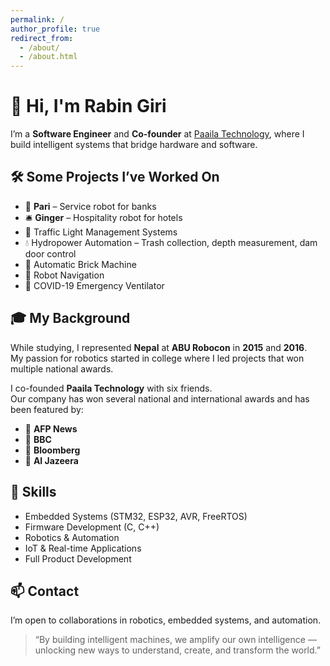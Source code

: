 ```yaml
---
permalink: /
author_profile: true
redirect_from: 
  - /about/
  - /about.html
---
```

# 👋 Hi, I'm Rabin Giri

I’m a **Software Engineer** and **Co-founder** at [Paaila Technology](https://www.paailatechnology.com/), where I build intelligent systems that bridge hardware and software.

## 🛠️ Some Projects I’ve Worked On

- 🤖 **Pari** – Service robot for banks  
- 🛎️ **Ginger** – Hospitality robot for hotels  
- 🚦 Traffic Light Management Systems  
- 💧 Hydropower Automation – Trash collection, depth measurement, dam door control  
- 🧱 Automatic Brick Machine  
- 🧭 Robot Navigation  
- 🏥 COVID-19 Emergency Ventilator

## 🎓 My Background

While studying, I represented **Nepal** at **ABU Robocon** in **2015** and **2016**.  
My passion for robotics started in college where I led projects that won multiple national awards.

I co-founded **Paaila Technology** with six friends.  
Our company has won several national and international awards and has been featured by:

- 📰 **AFP News**
- 📰 **BBC**
- 📰 **Bloomberg**
- 📰 **Al Jazeera**

## 🔧 Skills

- Embedded Systems (STM32, ESP32, AVR, FreeRTOS)  
- Firmware Development (C, C++)  
- Robotics & Automation  
- IoT & Real-time Applications  
- Full Product Development

## 📫 Contact

I’m open to collaborations in robotics, embedded systems, and automation.

> “By building intelligent machines, we amplify our own intelligence — unlocking new ways to understand, create, and transform the world.”
